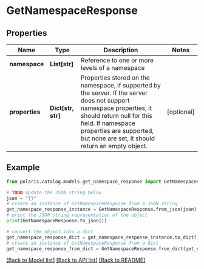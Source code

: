 # GetNamespaceResponse


## Properties

Name | Type | Description | Notes
------------ | ------------- | ------------- | -------------
**namespace** | **List[str]** | Reference to one or more levels of a namespace | 
**properties** | **Dict[str, str]** | Properties stored on the namespace, if supported by the server. If the server does not support namespace properties, it should return null for this field. If namespace properties are supported, but none are set, it should return an empty object. | [optional] 

## Example

```python
from polaris.catalog.models.get_namespace_response import GetNamespaceResponse

# TODO update the JSON string below
json = "{}"
# create an instance of GetNamespaceResponse from a JSON string
get_namespace_response_instance = GetNamespaceResponse.from_json(json)
# print the JSON string representation of the object
print(GetNamespaceResponse.to_json())

# convert the object into a dict
get_namespace_response_dict = get_namespace_response_instance.to_dict()
# create an instance of GetNamespaceResponse from a dict
get_namespace_response_from_dict = GetNamespaceResponse.from_dict(get_namespace_response_dict)
```
[[Back to Model list]](../README.md#documentation-for-models) [[Back to API list]](../README.md#documentation-for-api-endpoints) [[Back to README]](../README.md)


